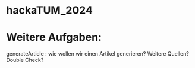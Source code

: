 # hackaTUM_2024


# Weitere Aufgaben:

generateArticle : wie wollen wir einen Artikel generieren? Weitere Quellen? Double Check?